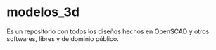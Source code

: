 # modelos_3d
Es un repositorio con todos los diseños hechos en OpenSCAD y otros softwares, libres y de dominio público.
